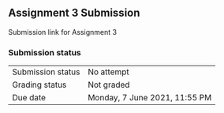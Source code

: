 <h2>Assignment 3 Submission</h2>Submission link for Assignment 3

<h3>Submission status</h3><table>
<tbody><tr>
<td>Submission status</td>
<td>No attempt</td>
</tr>
<tr>
<td>Grading status</td>
<td>Not graded</td>
</tr>
<tr>
<td>Due date</td>
<td>Monday, 7 June 2021, 11:55 PM</td>
</tr>

</tbody>
</table>



